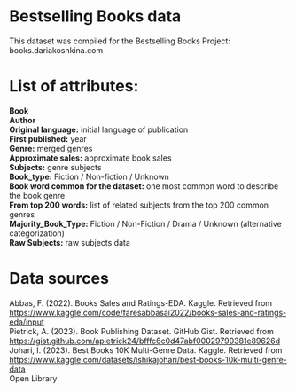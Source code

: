 # Bestselling Books data

This dataset was compiled for the Bestselling Books Project: books.dariakoshkina.com

# List of attributes:<br/>
**Book**<br/>
**Author**<br/>
**Original language:** initial language of publication <br/>
**First published:** year<br/>
**Genre:** merged genres<br/>
**Approximate sales:** approximate book sales<br/>
**Subjects:** genre subjects<br/>
**Book_type:** Fiction / Non-fiction / Unknown<br/>
**Book word common for the dataset:** one most common word to describe the book genre<br/>
**From top 200 words:** list of related subjects from the top 200 common genres<br/>
**Majority_Book_Type:** Fiction / Non-Fiction / Drama / Unknown (alternative categorization)<br/>
**Raw Subjects:** raw subjects data<br/>

# Data sources
Abbas, F. (2022). Books Sales and Ratings-EDA. Kaggle. Retrieved from https://www.kaggle.com/code/faresabbasai2022/books-sales-and-ratings-eda/input <br/>
Pietrick, A. (2023). Book Publishing Dataset. GitHub Gist. Retrieved from https://gist.github.com/apietrick24/bfffc6c0d47abf00029790381e89626d <br/>
Johari, I. (2023). Best Books 10K Multi-Genre Data. Kaggle. Retrieved from https://www.kaggle.com/datasets/ishikajohari/best-books-10k-multi-genre-data <br/>
Open Library <br/>
